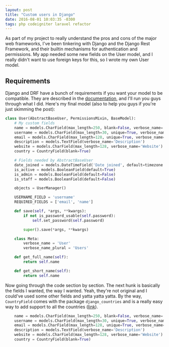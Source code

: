 ```yaml
---
layout: post
title: "Custom users in Django"
date: 2016-08-01 10:03:35 -0300
tags: php codeigniter laravel refactor
---
```

As part of my project to really understand the pros and cons of the major web frameworks, I've been tinkering with Django and the Django Rest Framework, and their builtin mechanisms for authentication and permissions. My app needed some new fields on the User model, and I really didn't want to use foreign keys for this, so I wrote my own User model.

## Requirements

Django and DRF have a bunch of requirements if you want your model to be compatible. They are described in the [documentation][custom-user-docs], and I'll run you guys through what I did. Here's my final model (also to help you guys if you're just skimming the post):

```python
class User(AbstractBaseUser, PermissionsMixin, BaseModel):
    # My custom fields
    name = models.CharField(max_length=250, blank=False, verbose_name='Name')
    username = models.CharField(max_length=30, unique=True, verbose_name='Username')
    email = models.CharField(max_length=128, unique=True, verbose_name='Email')
    description = models.TextField(verbose_name='Description')
    website = models.CharField(max_length=128, verbose_name='Website')
    country = CountryField(blank=True)

    # Fields needed by AbstractBaseUser
    date_joined = models.DateTimeField('Date joined', default=timezone.now)
    is_active = models.BooleanField(default=True)
    is_admin = models.BooleanField(default=False)
    is_staff = models.BooleanField(default=False)

    objects = UserManager()

    USERNAME_FIELD = 'username'
    REQUIRED_FIELDS = ['email', 'name']

    def save(self, *args, **kwargs):
        if not is_password_usable(self.password):
            self.set_password(self.password)

        super().save(*args, **kwargs)

    class Meta:
        verbose_name = 'User'
        verbose_name_plural = 'Users'

    def get_full_name(self):
        return self.name

    def get_short_name(self):
        return self.name
```

Now going through the code section by section. The next hunk is basically the fields I wanted, the way I wanted. Yeah, they're not original and I could've used some other fields and yatta yatta yatta. By the way, `CountryField` comes with the package `django_countries` and is a really easy way to add support to all the countries ([link][django-countries]).

```python
    name = models.CharField(max_length=250, blank=False, verbose_name='Name')
    username = models.CharField(max_length=30, unique=True, verbose_name='Username')
    email = models.CharField(max_length=128, unique=True, verbose_name='Email')
    description = models.TextField(verbose_name='Description')
    website = models.CharField(max_length=128, verbose_name='Website')
    country = CountryField(blank=True)
```


[django-countries]: https://github.com/SmileyChris/django-countries
[custom-user-docs]: https://docs.djangoproject.com/en/1.9/topics/auth/customizing/#extending-the-existing-user-model